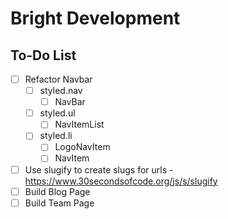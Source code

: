 # Bright Development

## To-Do List

- [ ] Refactor Navbar
  - [ ] styled.nav
    - [ ] NavBar
  - [ ] styled.ul
    - [ ] NavItemList
  - [ ] styled.li
    - [ ] LogoNavItem
    - [ ] NavItem
- [ ] Use slugify to create slugs for urls - https://www.30secondsofcode.org/js/s/slugify
- [ ] Build Blog Page
- [ ] Build Team Page
